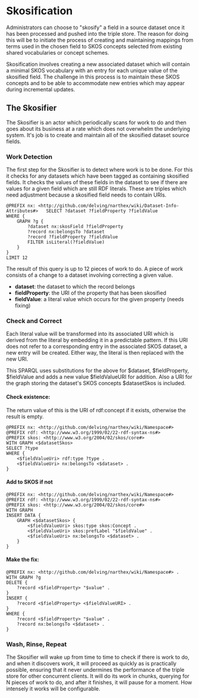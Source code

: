 # Skosification

Administrators can choose to "skosify" a field in a source dataset once it has been processed and pushed into the triple store.  The reason for doing this will be to initiate the process of creating and maintaining mappings from terms used in the chosen field to SKOS concepts selected from existing shared vocabularies or concept schemes.

Skosification involves creating a new associated dataset which will contain a minimal SKOS vocabulary with an entry for each unique value of the skosified field.  The challenge in this process is to maintain these SKOS concepts and to be able to accommodate new entries which may appear during incremental updates.

## The Skosifier

The Skosifier is an actor which periodically scans for work to do and then goes about its business at a rate which does not overwhelm the underlying system.  It's job is to create and maintain all of the skosified dataset source fields.

### Work Detection

The first step for the Skosifier is to detect where work is to be done.  For this it checks for any datasets which have been tagged as containing skosified fields.  It checks the values of these fields in the dataset to see if there are values for a given field which are still RDF literals.  These are triples which need adjustment because a skosified field needs to contain URIs.

	@PREFIX nx: <http://github.com/delving/narthex/wiki/Dataset-Info-Attributes#>	SELECT ?dataset ?fieldProperty ?fieldValue
	WHERE {
		GRAPH ?g {
			?dataset nx:skosField ?fieldProperty
			?record nx:belongsTo ?dataset
			?record ?fieldProperty ?fieldValue
			FILTER isLiteral(?fieldValue)
		}
	}
	LIMIT 12

The result of this query is up to 12 pieces of work to do.  A piece of work consists of a change to a dataset involving correcting a given value.

* **dataset**: the dataset to which the record belongs
* **fieldProperty**: the URI of the property that has been skosified
* **fieldValue**: a literal value which occurs for the given property (needs fixing)

### Check and Correct

Each literal value will be transformed into its associated URI which is derived from the literal by embedding it in a predictable pattern.  If this URI does not refer to a corresponding entry in the associated SKOS dataset, a new entry will be created.  Either way, the literal is then replaced with the new URI.

This SPARQL uses substitutions for the above for $dataset, $fieldProperty, $fieldValue and adds a new value $fieldValueURI for addition.  Also a URI for the graph storing the dataset's SKOS concepts $datasetSkos is included.

#### Check existence:

The return value of this is the URI of rdf:concept if it exists, otherwise the result is empty.

	@PREFIX nx: <http://github.com/delving/narthex/wiki/Namespace#>
	@PREFIX rdf: <http://www.w3.org/1999/02/22-rdf-syntax-ns#>
	@PREFIX skos: <http://www.w3.org/2004/02/skos/core#>
	WITH GRAPH <$datasetSkos>
	SELECT ?type
	WHERE {
		<$fieldValueUri> rdf:type ?type .
		<$fieldValueUri> nx:belongsTo <$dataset> .
	}

#### Add to SKOS if not

	@PREFIX nx: <http://github.com/delving/narthex/wiki/Namespace#>
	@PREFIX rdf: <http://www.w3.org/1999/02/22-rdf-syntax-ns#>
	@PREFIX skos: <http://www.w3.org/2004/02/skos/core#>
	WITH GRAPH 
	INSERT DATA {
	    GRAPH <$datasetSkos> {
			<$fieldValueUri> skos:type skos:Concept .
			<$fieldValueUri> skos:prefLabel "$fieldValue" .
			<$fieldValueUri> nx:belongsTo <$dataset> .
		}
	}

#### Make the fix:

	@PREFIX nx: <http://github.com/delving/narthex/wiki/Namespace#> .
	WITH GRAPH ?g
	DELETE { 
		?record <$fieldProperty> "$value" .
	}
	INSERT {
		?record <$fieldProperty> <$fieldValueURI> .
	}
	WHERE {
		?record <$fieldProperty> "$value" .
		?record nx:belongsTo <$dataset> .
	}
	

### Wash, Rinse, Repeat

The Skosifier will wake up from time to time to check if there is work to do, and when it discovers work, it will proceed as quickly as is practically possible, ensuring that it never undermines the performance of the triple store for other concurrent clients.  It will do its work in chunks, querying for N pieces of work to do, and after it finishes, it will pause for a moment. How intensely it works will be configurable.



